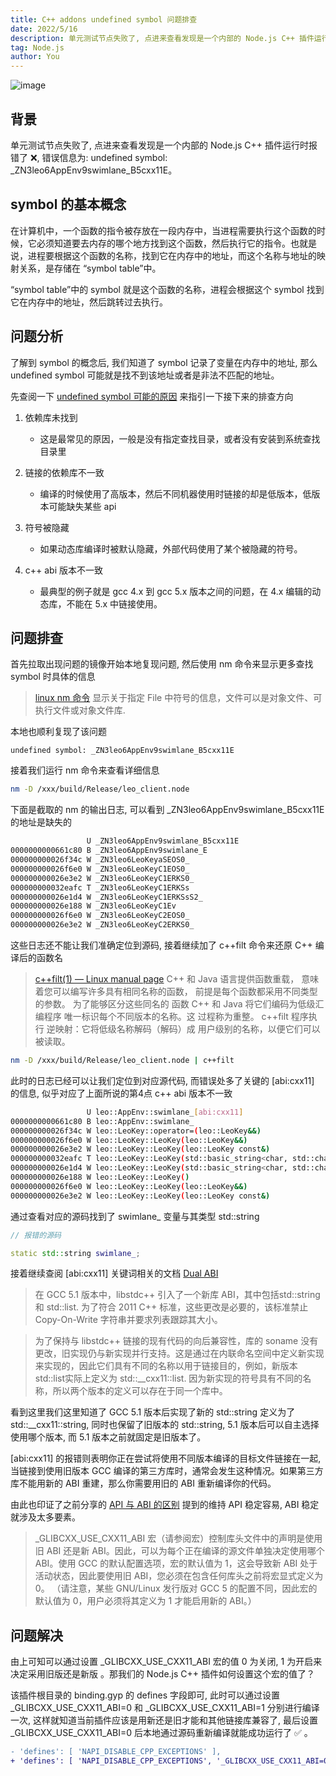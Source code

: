 ```yaml
---
title: C++ addons undefined symbol 问题排查
date: 2022/5/16
description: 单元测试节点失败了, 点进来查看发现是一个内部的 Node.js C++ 插件运行时报错了
tag: Node.js
author: You
---
```


![image](https://user-images.githubusercontent.com/23253540/168573694-9b34aab7-a807-4d73-a420-d685e3acaace.png)

## 背景
单元测试节点失败了, 点进来查看发现是一个内部的 Node.js C++ 插件运行时报错了 ❌, 错误信息为: undefined symbol: _ZN3leo6AppEnv9swimlane_B5cxx11E。


## symbol 的基本概念
在计算机中，一个函数的指令被存放在一段内存中，当进程需要执行这个函数的时候，它必须知道要去内存的哪个地方找到这个函数，然后执行它的指令。也就是说，进程要根据这个函数的名称，找到它在内存中的地址，而这个名称与地址的映射关系，是存储在 “symbol table”中。

“symbol table”中的 symbol 就是这个函数的名称，进程会根据这个 symbol 找到它在内存中的地址，然后跳转过去执行。

## 问题分析
了解到 symbol 的概念后, 我们知道了 symbol 记录了变量在内存中的地址, 那么 undefined symbol 可能就是找不到该地址或者是非法不匹配的地址。

先查阅一下 [undefined symbol 可能的原因](https://www.shuzhiduo.com/A/KE5QNjLydL/) 来指引一下接下来的排查方向

1. 依赖库未找到
	* 这是最常见的原因，一般是没有指定查找目录，或者没有安装到系统查找目录里

2. 链接的依赖库不一致
	* 编译的时候使用了高版本，然后不同机器使用时链接的却是低版本，低版本可能缺失某些 api
3. 符号被隐藏
	* 如果动态库编译时被默认隐藏，外部代码使用了某个被隐藏的符号。

4. c++ abi 版本不一致
	* 最典型的例子就是 gcc 4.x 到 gcc 5.x 版本之间的问题，在 4.x 编辑的动态库，不能在 5.x 中链接使用。


## 问题排查
首先拉取出现问题的镜像开始本地复现问题, 然后使用 nm 命令来显示更多查找 symbol 时具体的信息
> [linux nm 命令](https://linuxtools-rst.readthedocs.io/zh_CN/latest/tool/nm.html) 显示关于指定 File 中符号的信息，文件可以是对象文件、可执行文件或对象文件库.

本地也顺利复现了该问题
```
undefined symbol: _ZN3leo6AppEnv9swimlane_B5cxx11E
```
接着我们运行 nm 命令来查看详细信息
```bash
nm -D /xxx/build/Release/leo_client.node
```
下面是截取的 nm 的输出日志, 可以看到 _ZN3leo6AppEnv9swimlane_B5cxx11E 的地址是缺失的
```bash
                 U _ZN3leo6AppEnv9swimlane_B5cxx11E
0000000000661c80 B _ZN3leo6AppEnv9swimlane_E
000000000026f34c W _ZN3leo6LeoKeyaSEOS0_
000000000026f6e0 W _ZN3leo6LeoKeyC1EOS0_
000000000026e3e2 W _ZN3leo6LeoKeyC1ERKS0_
000000000032eafc T _ZN3leo6LeoKeyC1ERKSs
000000000026e1d4 W _ZN3leo6LeoKeyC1ERKSsS2_
000000000026e188 W _ZN3leo6LeoKeyC1Ev
000000000026f6e0 W _ZN3leo6LeoKeyC2EOS0_
000000000026e3e2 W _ZN3leo6LeoKeyC2ERKS0_
```
这些日志还不能让我们准确定位到源码, 接着继续加了 c++filt 命令来还原 C++ 编译后的函数名
> [c++filt(1) — Linux manual page](https://man7.org/linux/man-pages/man1/c++filt.1.html)  C++ 和 Java 语言提供函数重载， 意味着您可以编写许多具有相同名称的函数， 前提是每个函数都采用不同类型的参数。 为了能够区分这些同名的 函数 C++ 和 Java 将它们编码为低级汇编程序 唯一标识每个不同版本的名称。这 过程称为重整。 c++filt 程序执行 逆映射：它将低级名称解码（解码）成 用户级别的名称，以便它们可以被读取。
```bash
nm -D /xxx/build/Release/leo_client.node | c++filt
```
此时的日志已经可以让我们定位到对应源代码, 而错误处多了关键的 [abi:cxx11] 的信息, 似乎对应了上面所说的第4点 c++ abi 版本不一致
```bash
                 U leo::AppEnv::swimlane_[abi:cxx11]
0000000000661c80 B leo::AppEnv::swimlane_
000000000026f34c W leo::LeoKey::operator=(leo::LeoKey&&)
000000000026f6e0 W leo::LeoKey::LeoKey(leo::LeoKey&&)
000000000026e3e2 W leo::LeoKey::LeoKey(leo::LeoKey const&)
000000000032eafc T leo::LeoKey::LeoKey(std::basic_string<char, std::char_traits<char>, std::allocator<char> > const&)
000000000026e1d4 W leo::LeoKey::LeoKey(std::basic_string<char, std::char_traits<char>, std::allocator<char> > const&, std::basic_string<char, std::char_traits<char>, std::allocator<char> > const&)
000000000026e188 W leo::LeoKey::LeoKey()
000000000026f6e0 W leo::LeoKey::LeoKey(leo::LeoKey&&)
000000000026e3e2 W leo::LeoKey::LeoKey(leo::LeoKey const&)
```
通过查看对应的源码找到了 swimlane_ 变量与其类型 std::string
```c++
// 报错的源码

static std::string swimlane_;
```
接着继续查阅 [abi:cxx11] 关键词相关的文档 [Dual ABI](https://gcc.gnu.org/onlinedocs/libstdc++/manual/using_dual_abi.html)
> 在 GCC 5.1 版本中，libstdc++ 引入了一个新库 ABI，其中包括std::string和 std::list. 为了符合 2011 C++ 标准，这些更改是必要的，该标准禁止 Copy-On-Write 字符串并要求列表跟踪其大小。

> 为了保持与 libstdc++ 链接的现有代码的向后兼容性，库的 soname 没有更改，旧实现仍与新实现并行支持。这是通过在内联命名空间中定义新实现来实现的，因此它们具有不同的名称以用于链接目的，例如，新版本 std::list<int>实际上定义为 std::__cxx11::list<int>. 因为新实现的符号具有不同的名称，所以两个版本的定义可以存在于同一个库中。

看到这里我们这里知道了 GCC 5.1 版本后实现了新的 std::string 定义为了 std::__cxx11::string, 同时也保留了旧版本的 std::string, 5.1 版本后可以自主选择使用哪个版本, 而 5.1 版本之前就固定是旧版本了。 

[abi:cxx11] 的报错则表明你正在尝试将使用不同版本编译的目标文件链接在一起, 当链接到使用旧版本 GCC 编译的第三方库时，通常会发生这种情况。如果第三方库不能用新的 ABI 重建，那么你需要用旧的 ABI 重新编译你的代码。

由此也印证了之前分享的 [API 与 ABI 的区别](https://github.com/xiaoxiaojx/blog/issues/22) 提到的维持 API 稳定容易, ABI 稳定就涉及太多要素。

> _GLIBCXX_USE_CXX11_ABI 宏（请参阅宏）控制库头文件中的声明是使用旧 ABI 还是新 ABI。因此，可以为每个正在编译的源文件单独决定使用哪个 ABI。使用 GCC 的默认配置选项，宏的默认值为 1，这会导致新 ABI 处于活动状态，因此要使用旧 ABI，您必须在包含任何库头之前将宏显式定义为 0。 （请注意，某些 GNU/Linux 发行版对 GCC 5 的配置不同，因此宏的默认值为 0，用户必须将其定义为 1 才能启用新的 ABI。）


## 问题解决
由上可知可以通过设置 _GLIBCXX_USE_CXX11_ABI 宏的值 0 为关闭, 1 为开启来决定采用旧版还是新版
。那我们的 Node.js C++ 插件如何设置这个宏的值了？ 

该插件根目录的 binding.gyp 的 defines 字段即可, 此时可以通过设置 _GLIBCXX_USE_CXX11_ABI=0 和 _GLIBCXX_USE_CXX11_ABI=1 分别进行编译一次, 这样就知道当前插件应该是用新还是旧才能和其他链接库兼容了, 最后设置 _GLIBCXX_USE_CXX11_ABI=0 后本地通过源码重新编译就能成功运行了 ✅ 。
```diff
- 'defines': [ 'NAPI_DISABLE_CPP_EXCEPTIONS' ],
+ 'defines': [ 'NAPI_DISABLE_CPP_EXCEPTIONS', '_GLIBCXX_USE_CXX11_ABI=0' ],
```
